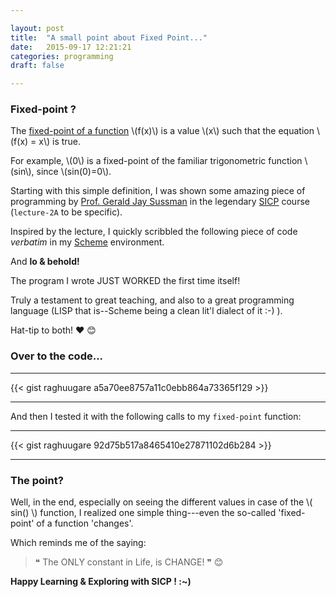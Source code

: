 ```yaml
---

layout: post
title:  "A small point about Fixed Point..."
date:   2015-09-17 12:21:21
categories: programming
draft: false

---
```


### Fixed-point ?

The [fixed-point of a function][link_fixed_point_definition] \\(f(x)\\) is a value \\(x\\) such that the equation \\(f(x) = x\\) is true.

For example, \\(0\\) is a fixed-point of the familiar trigonometric function \\(sin\\), since \\(sin(0)=0\\).

Starting with this simple definition, I was shown some amazing piece of programming by [Prof. Gerald Jay Sussman][link_prof_Sussman] in the legendary [SICP][link_SICP] course (`lecture-2A` to be specific).

Inspired by the lecture, I quickly scribbled the following piece of code _verbatim_ in my [Scheme][link_scheme] environment.

And **lo & behold!**

The program I wrote JUST WORKED the first time itself!

Truly a testament to great teaching, and also to a great programming language (LISP that is--Scheme being a clean lit'l dialect of it :-) ).

Hat-tip to both! :hearts: :blush:

### Over to the code...

---

{{< gist raghuugare a5a70ee8757a11c0ebb864a73365f129 >}}

---

And then I tested it with the following calls to my `fixed-point` function:

---

{{< gist raghuugare 92d75b517a8465410e27871102d6b284 >}}

---

### The point?

Well, in the end, especially on seeing the different values in case of the \\( sin() \\) function, I realized one simple thing---even the so-called 'fixed-point' of a function 'changes'.

Which reminds me of the saying:

>  &#10077; The ONLY constant in Life, is CHANGE! &#10078; :blush:

**Happy Learning & Exploring with SICP ! :~)**

[link_scheme]: https://en.wikipedia.org/wiki/Scheme_(programming_language)
[link_fixed_point_definition]: https://en.wikipedia.org/wiki/Fixed_point_(mathematics)
[link_prof_Sussman]: https://en.wikipedia.org/wiki/Gerald_Jay_Sussman
[link_SICP]: https://mitpress.mit.edu/sicp/
